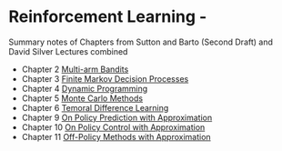 # Reinforcement Learning - 
Summary notes of Chapters from Sutton and Barto (Second Draft) and David Silver Lectures combined

* Chapter 2 [Multi-arm Bandits ](https://github.com/kkhetarpal/Literature/blob/master/RL/SuttonBartoSilver/MultiArmBandits.md)
* Chapter 3 [Finite Markov Decision Processes](https://github.com/kkhetarpal/Literature/blob/master/RL/SuttonBartoSilver/MarkovDecisionProcess.md)
* Chapter 4 [Dynamic Programming](https://github.com/kkhetarpal/Literature/blob/master/RL/SuttonBartoSilver/DynamicProgramming.md)
* Chapter 5 [Monte Carlo Methods](https://github.com/kkhetarpal/Literature/blob/master/RL/SuttonBartoSilver/MonteCarloMethods.md)
* Chapter 6 [Temoral Difference Learning](https://github.com/kkhetarpal/Literature/blob/master/RL/SuttonBartoSilver/TDLearning.md)
* Chapter 9 [On Policy Prediction with Approximation](https://github.com/kkhetarpal/Literature/blob/master/RL/SuttonBartoSilver/OnPolicyPredictionWithApproximation.md)
* Chapter 10 [On Policy Control with Approximation](https://github.com/kkhetarpal/Literature/blob/master/RL/SuttonBartoSilver/OnPolicyControlwithApproximation.md)
* Chapter 11 [Off-Policy Methods with Approximation](hhttps://github.com/kkhetarpal/Literature/blob/master/RL/SuttonBartoSilver/Off-PolicyMethodswithApproximation.md)
